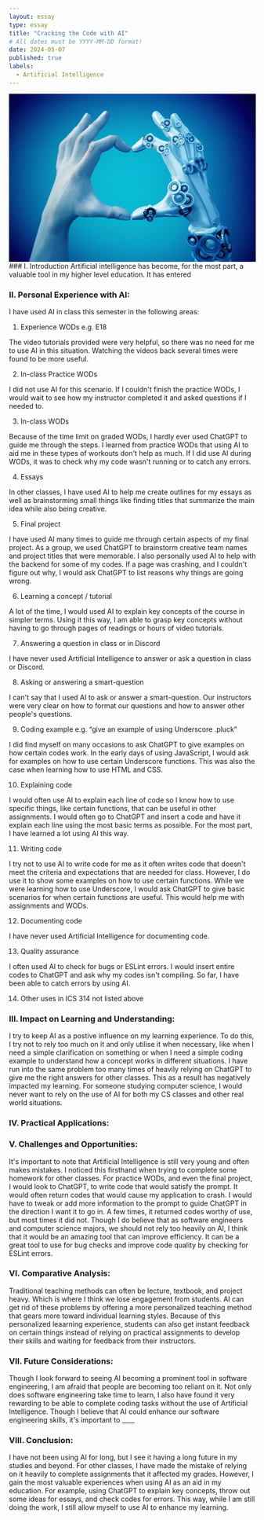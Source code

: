 ```yaml
---
layout: essay
type: essay
title: "Cracking the Code with AI"
# All dates must be YYYY-MM-DD format!
date: 2024-05-07
published: true
labels:
  - Artificial Intelligence
---
```


<img width="600px" class="rounded float-start pe-4" style="float: left" src="../img/ArtificialIntelligence.jpg"> 
### I. Introduction
Artificial intelligence has become, for the most part, a valuable tool in my higher level education. It has entered

### II. Personal Experience with AI:
I have used AI in class this semester in the following areas:

  1. Experience WODs e.g. E18

The video tutorials provided were very helpful, so there was no need for me to use AI in this situation. Watching the videos back several times were found to be more useful.

  2. In-class Practice WODs

I did not use AI for this scenario. If I couldn't finish the practice WODs, I would wait to see how my instructor completed it and asked questions if I needed to.

  3. In-class WODs
     
Because of the time limit on graded WODs, I hardly ever used ChatGPT to guide me through the steps. I learned from practice WODs that using AI to aid me in these types of workouts don't help as much. If I did use AI during WODs, it was to check why my code wasn't running or to catch any errors.

  4. Essays
     
In other classes, I have used AI to help me create outlines for my essays as well as brainstorming small things like finding titles that summarize the main idea while also being creative.

  5. Final project
     
I have used AI many times to guide me through certain aspects of my final project. As a group, we used ChatGPT to brainstorm creative team names and project titles that were memorable. I also personally used AI to help with the backend for some of my codes. If a page was crashing, and I couldn't figure out why, I would ask ChatGPT to list reasons why things are going wrong. 

  6. Learning a concept / tutorial
      
A lot of the time, I would used AI to explain key concepts of the course in simpler terms. Using it this way, I am able to grasp key concepts without having to go through pages of readings or hours of video tutorials. 

  7. Answering a question in class or in Discord

I have never used Artificial Intelligence to answer or ask a question in class or Discord.

  8. Asking or answering a smart-question
      
I can't say that I used AI to ask or answer a smart-question. Our instructors were very clear on how to format our questions and how to answer other people's questions. 

  9. Coding example e.g. “give an example of using Underscore .pluck”
      
I did find myself on many occasions to ask ChatGPT to give examples on how certain codes work. In the early days of using JavaScript, I would ask for examples on how to use certain Underscore functions. This was also the case when learning how to use HTML and CSS. 

  10. Explaining code
      
I would often use AI to explain each line of code so I know how to use specific things, like certain functions, that can be useful in other assignments. I would often go to ChatGPT and insert a code and have it explain each line using the most basic terms as possible. For the most part, I have learned a lot using AI this way.

  11. Writing code
      
I try not to use AI to write code for me as it often writes code that doesn't meet the criteria and expectations that are needed for class. However, I do use it to show some examples on how to use certain functions. While we were learning how to use Underscore, I would ask ChatGPT to give basic scenarios for when certain functions are useful. This would help me with assignments and WODs.

  12. Documenting code

I have never used Artificial Intelligence for documenting code. 

  13. Quality assurance

I often used AI to check for bugs or ESLint errors. I would insert entire codes to ChatGPT and ask why my codes isn't compiling. So far, I have been able to catch errors by using AI.

  14. Other uses in ICS 314 not listed above


### III. Impact on Learning and Understanding:
I try to keep AI as a postive influence on my learning experience. To do this, I try not to rely too much on it and only utilise it when necessary, like when I need a simple clarification on something or when I need a simple coding example to understand how a concept works in different situations. I have run into the same problem too many times of heavily relying on ChatGPT to give me the right answers for other classes. This as a result has negatively impacted my learning. For someone studying computer science, I would never want to rely on the use of AI for both my CS classes and other real world situations. 


### IV. Practical Applications:


### V. Challenges and Opportunities:
It's important to note that Artificial Intelligence is still very young and often makes mistakes. I noticed this firsthand when trying to complete some homework for other classes. For practice WODs, and even the final project, I would look to ChatGPT, to write code that would satisfy the prompt. It would often return codes that would cause my application to crash. I would have to tweak or add more information to the prompt to guide ChatGPT in the direction I want it to go in. A few times, it returned codes worthy of use, but most times it did not. Though I do believe that as software engineers and computer science majors, we should not rely too heavily on AI, I think that it would be an amazing tool that can improve efficiency. It can be a great tool to use for bug checks and improve code quality by checking for ESLint errors. 


### VI. Comparative Analysis:
Traditional teaching methods can often be lecture, textbook, and project heavy. Which is where I think we lose engagement from students. AI can get rid of these problems by offering a more personalized teaching method that gears more toward individual learning styles. Because of this personalized leaarning experience, students can also get instant feedback on certain things instead of relying on practical assignments to develop their skills and waiting for feedback from their instructors. 

### VII. Future Considerations:
Though I look forward to seeing AI becoming a prominent tool in software engineering, I am afraid that people are becoming too reliant on it. Not only does software engineering take time to learn, I also have found it very rewarding to be able to complete coding tasks without the use of Artificial Intelligence. Though I believe that AI could enhance our software engineering skills, it's important to ____


### VIII. Conclusion:
I have not been using AI for long, but I see it having a long future in my studies and beyond. For other classes, I have made the mistake of relying on it heavily to complete assignments that it affected my grades. However, I gain the most valuable experiences when using AI as an aid in my education. For example, using ChatGPT to explain key concepts, throw out some ideas for essays, and check codes for errors. This way, while I am still doing the work, I still allow myself to use AI to enhance my learning.
